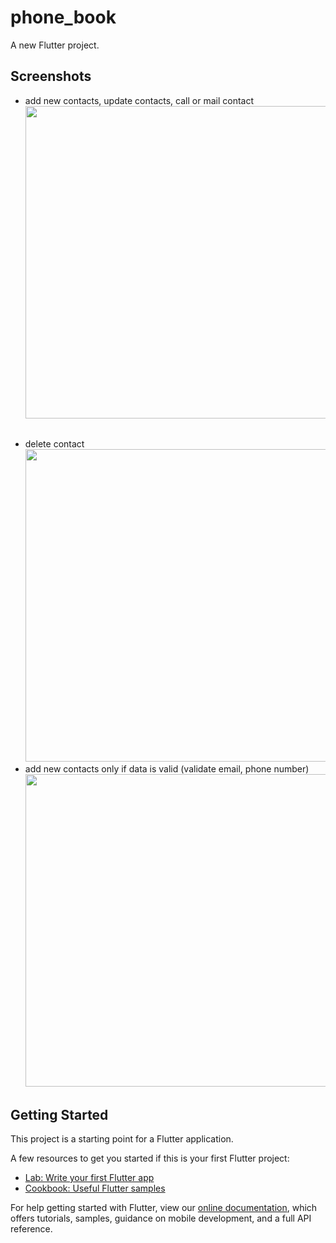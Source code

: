 # phone_book

A new Flutter project.

## Screenshots

* add new contacts, update contacts, call or mail contact<br><img src  = "screenshots/g1.gif" height=500><br>

## 

* delete contact<br><img src  = "screenshots/g2.gif" height=500><br>
* add new contacts only if data is valid (validate email, phone number)<br><img src="screenshots/g3.gif" height = 500><br>

## Getting Started

This project is a starting point for a Flutter application.

A few resources to get you started if this is your first Flutter project:

- [Lab: Write your first Flutter app](https://flutter.dev/docs/get-started/codelab)
- [Cookbook: Useful Flutter samples](https://flutter.dev/docs/cookbook)

For help getting started with Flutter, view our
[online documentation](https://flutter.dev/docs), which offers tutorials,
samples, guidance on mobile development, and a full API reference.
